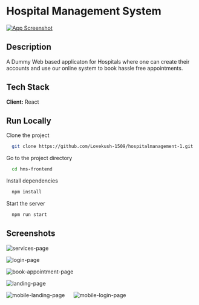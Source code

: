 
# Hospital Management System


<a href="https://hmsreact.vercel.app/">
  <img
    alt="App Screenshot"
    src="Screenshots/home-page.png"
  />
</a>

## Description

A Dummy Web based applicaton for Hospitals where one can create their accounts and use our online system to book hassle free appointments.

## Tech Stack

**Client:** React



## Run Locally

Clone the project

```bash
  git clone https://github.com/Lovekush-1509/hospitalmanagement-1.git
```

Go to the project directory

```bash
  cd hms-frontend
```

Install dependencies

```bash
  npm install
```

Start the server

```bash
  npm run start
```


## Screenshots

![services-page](Screenshots/Services-page.png)

![login-page](Screenshots/Login-page.png)

![book-appointment-page](Screenshots/Book-appointment.png)

![landing-page](Screenshots/Landing-page.png)

![mobile-landing-page](Screenshots/mobile-landing-page.png)&nbsp; &nbsp; &nbsp; ![mobile-login-page](Screenshots/mobile-login.png)
